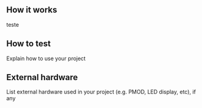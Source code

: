 <!---

This file is used to generate your project datasheet. Please fill in the information below and delete any unused
sections.

You can also include images in this folder and reference them in the markdown. Each image must be less than
512 kb in size, and the combined size of all images must be less than 1 MB.
-->

## How it works

teste

## How to test

Explain how to use your project

## External hardware

List external hardware used in your project (e.g. PMOD, LED display, etc), if any
